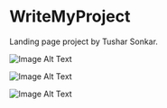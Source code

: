 # WriteMyProject
Landing page project by Tushar Sonkar.


![Image Alt Text](https://drive.google.com/file/d/1wpBv6qsvrW2nmgP3CpUT9_r5r6qXMIEU/view?usp=sharing)


![Image Alt Text](https://drive.google.com/file/d/1KYZnKwnT_9yc0rm1qD9gyXXQjj79mSzS/view?usp=sharing)


![Image Alt Text](https://drive.google.com/file/d/1V99ftV50AApQuT_u5LHw7ULcSYKq1_Sf/view?usp=sharing)

